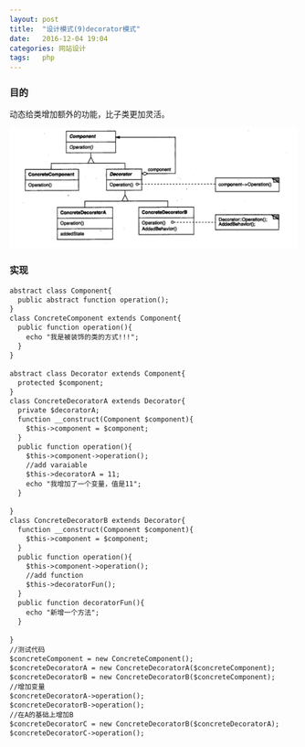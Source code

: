 ```yaml
---
layout: post
title:  "设计模式(9)decorator模式"
date:   2016-12-04 19:04
categories: 网站设计
tags:   php
---
```


###  目的

动态给类增加额外的功能，比子类更加灵活。


![decorator](/images/design_patterns/decorator.png)


###  实现


    abstract class Component{
      public abstract function operation();
    }
    class ConcreteComponent extends Component{
      public function operation(){
        echo "我是被装饰的类的方式!!!";
      }
    }

    abstract class Decorator extends Component{
      protected $component;
    }
    class ConcreteDecoratorA extends Decorator{
      private $decoratorA;
      function __construct(Component $component){
        $this->component = $component;
      } 
      public function operation(){
        $this->component->operation();
        //add varaiable
        $this->decoratorA = 11;
        echo "我增加了一个变量，值是11";
      }

    }
    class ConcreteDecoratorB extends Decorator{
      function __construct(Component $component){
        $this->component = $component;
      } 
      public function operation(){
        $this->component->operation();
        //add function
        $this->decoratorFun();
      }
      public function decoratorFun(){
        echo "新增一个方法";
      }

    }
    //测试代码
    $concreteComponent = new ConcreteComponent();
    $concreteDecoratorA = new ConcreteDecoratorA($concreteComponent);
    $concreteDecoratorB = new ConcreteDecoratorB($concreteComponent);
    //增加变量
    $concreteDecoratorA->operation();
    $concreteDecoratorB->operation();
    //在A的基础上增加B
    $concreteDecoratorC = new ConcreteDecoratorB($concreteDecoratorA);
    $concreteDecoratorC->operation();











